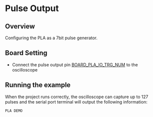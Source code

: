 # Pulse Output
## Overview

Configuring the PLA as a 7bit pulse generator.

## Board Setting

- Connect the pulse output pin [BOARD_PLA_IO_TRG_NUM](lab_board_app_pla_pin) to the oscilloscope

## Running the example

When the project runs correctly, the oscilloscope can capture up to 127 pulses and the serial port terminal will output the following information:
```console
PLA DEMO

```
